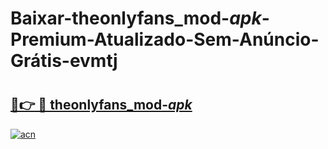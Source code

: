 # Baixar-theonlyfans_mod-_apk_-Premium-Atualizado-Sem-Anúncio-Grátis-evmtj

# <h2><a href="https://zng5l8.esa.edu.pl?src=theonlyfans_mod-_apk_&ref=evmtj">🔗👉 🔴 theonlyfans_mod-_apk_</a></h2>

[![acn](https://github.com/user-attachments/assets/0f9c940e-d8b0-45ae-aac7-cd30a18b3e1c)](https://zng5l8.esa.edu.pl?src=theonlyfans_mod-_apk_&ref=evmtj)

